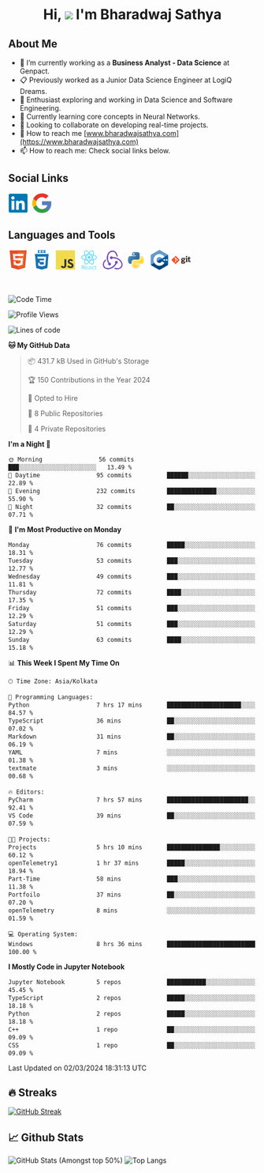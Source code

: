 <h1 align="center"> Hi, <img src="https://media.giphy.com/media/hvRJCLFzcasrR4ia7z/giphy.gif" width="30px"/> I'm Bharadwaj Sathya</h1>

## About Me

- 💼 I’m currently working as a <strong>Business Analyst - Data Science</strong> at Genpact.
- 📋 Previously worked as a Junior Data Science Engineer at LogiQ Dreams.
- 🧭 Enthusiast exploring and working in Data Science and Software Engineering.
- 🌱 Currently learning core concepts in Neural Networks.
- 💞️ Looking to collaborate on developing real-time projects.
- 👀 How to reach me [www.bharadwajsathya.com](https://www.bharadwajsathya.com)
- 📫 How to reach me: Check social links below.

## Social Links

<div>
  <img src="https://github.com/devicons/devicon/blob/master/icons/linkedin/linkedin-original.svg" title="Linked In" alt="Linked In" width="40" height="40" />&nbsp;
  <img src="https://github.com/devicons/devicon/blob/master/icons/google/google-original.svg" title="Gmail" alt="Gmail" width="40" height="40" />&nbsp;
</div>

## Languages and Tools

<div>
  <img src="https://github.com/devicons/devicon/blob/master/icons/html5/html5-original.svg" title="HTML5" alt="HTML" width="40" height="40" />&nbsp;
  <img src="https://github.com/devicons/devicon/blob/master/icons/css3/css3-plain-wordmark.svg" title="CSS3" alt="CSS" width="40" height="40" />&nbsp;
  <img src="https://github.com/devicons/devicon/blob/master/icons/javascript/javascript-original.svg" title="JavaScript" alt="JavaScript" width="40" height="40" />&nbsp;
  <img src="https://github.com/devicons/devicon/blob/master/icons/react/react-original-wordmark.svg" title="React" alt="React" width="40" height="40" />&nbsp;
  <img src="https://github.com/devicons/devicon/blob/master/icons/redux/redux-original.svg" title="Redux" alt="Redux" width="40" height="40" />&nbsp;
  <img src="https://github.com/devicons/devicon/blob/master/icons/python/python-original.svg" title="Python" alt="Python" width="40" height="40" />&nbsp;
  <img src="https://github.com/devicons/devicon/blob/master/icons/cplusplus/cplusplus-original.svg" title="C++" alt="C++" width="40" height="40" />
  <img src="https://github.com/devicons/devicon/blob/master/icons/git/git-original-wordmark.svg" title="Git" alt="Git" width="40" height="40" />
</div>
<br></br>

<!--START_SECTION:waka-->
![Code Time](http://img.shields.io/badge/Code%20Time-94%20hrs%2014%20mins-blue)

![Profile Views](http://img.shields.io/badge/Profile%20Views-0-blue)

![Lines of code](https://img.shields.io/badge/From%20Hello%20World%20I%27ve%20Written-2.3%20million%20lines%20of%20code-blue)

**🐱 My GitHub Data** 

> 📦 431.7 kB Used in GitHub's Storage 
 > 
> 🏆 150 Contributions in the Year 2024
 > 
> 💼 Opted to Hire
 > 
> 📜 8 Public Repositories 
 > 
> 🔑 4 Private Repositories 
 > 
**I'm a Night 🦉** 

```text
🌞 Morning                56 commits          ███░░░░░░░░░░░░░░░░░░░░░░   13.49 % 
🌆 Daytime                95 commits          ██████░░░░░░░░░░░░░░░░░░░   22.89 % 
🌃 Evening                232 commits         ██████████████░░░░░░░░░░░   55.90 % 
🌙 Night                  32 commits          ██░░░░░░░░░░░░░░░░░░░░░░░   07.71 % 
```
📅 **I'm Most Productive on Monday** 

```text
Monday                   76 commits          █████░░░░░░░░░░░░░░░░░░░░   18.31 % 
Tuesday                  53 commits          ███░░░░░░░░░░░░░░░░░░░░░░   12.77 % 
Wednesday                49 commits          ███░░░░░░░░░░░░░░░░░░░░░░   11.81 % 
Thursday                 72 commits          ████░░░░░░░░░░░░░░░░░░░░░   17.35 % 
Friday                   51 commits          ███░░░░░░░░░░░░░░░░░░░░░░   12.29 % 
Saturday                 51 commits          ███░░░░░░░░░░░░░░░░░░░░░░   12.29 % 
Sunday                   63 commits          ████░░░░░░░░░░░░░░░░░░░░░   15.18 % 
```


📊 **This Week I Spent My Time On** 

```text
🕑︎ Time Zone: Asia/Kolkata

💬 Programming Languages: 
Python                   7 hrs 17 mins       █████████████████████░░░░   84.57 % 
TypeScript               36 mins             ██░░░░░░░░░░░░░░░░░░░░░░░   07.02 % 
Markdown                 31 mins             ██░░░░░░░░░░░░░░░░░░░░░░░   06.19 % 
YAML                     7 mins              ░░░░░░░░░░░░░░░░░░░░░░░░░   01.38 % 
textmate                 3 mins              ░░░░░░░░░░░░░░░░░░░░░░░░░   00.68 % 

🔥 Editors: 
PyCharm                  7 hrs 57 mins       ███████████████████████░░   92.41 % 
VS Code                  39 mins             ██░░░░░░░░░░░░░░░░░░░░░░░   07.59 % 

🐱‍💻 Projects: 
Projects                 5 hrs 10 mins       ███████████████░░░░░░░░░░   60.12 % 
openTelemetry1           1 hr 37 mins        █████░░░░░░░░░░░░░░░░░░░░   18.94 % 
Part-Time                58 mins             ███░░░░░░░░░░░░░░░░░░░░░░   11.38 % 
Portfoilo                37 mins             ██░░░░░░░░░░░░░░░░░░░░░░░   07.20 % 
openTelemetry            8 mins              ░░░░░░░░░░░░░░░░░░░░░░░░░   01.59 % 

💻 Operating System: 
Windows                  8 hrs 36 mins       █████████████████████████   100.00 % 
```

**I Mostly Code in Jupyter Notebook** 

```text
Jupyter Notebook         5 repos             ███████████░░░░░░░░░░░░░░   45.45 % 
TypeScript               2 repos             █████░░░░░░░░░░░░░░░░░░░░   18.18 % 
Python                   2 repos             █████░░░░░░░░░░░░░░░░░░░░   18.18 % 
C++                      1 repo              ██░░░░░░░░░░░░░░░░░░░░░░░   09.09 % 
CSS                      1 repo              ██░░░░░░░░░░░░░░░░░░░░░░░   09.09 % 
```




 Last Updated on 02/03/2024 18:31:13 UTC
<!--END_SECTION:waka-->

## 🔥 Streaks

[![GitHub Streak](https://streak-stats.demolab.com?user=Bharadwaj-Sathya)](https://git.io/streak-stats)

## 📈 Github Stats 

![GitHub Stats (Amongst top 50%)](https://github-readme-stats.vercel.app/api?username=Bharadwaj-Sathya&show_icons=true&hide=issues,prs&theme=radical)
![Top Langs](https://github-readme-stats.vercel.app/api/top-langs/?username=Bharadwaj-Sathya&layout=compact&langs_count=4&theme=radical)
